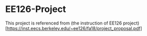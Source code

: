 # EE126-Project

This project is referenced from (the instruction of EE126 project)[https://inst.eecs.berkeley.edu/~ee126/fa18/project_proposal.pdf]
